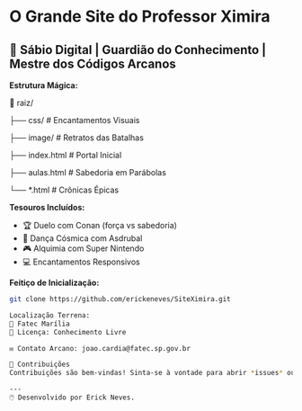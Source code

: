 # O Grande Site do Professor Ximira

## 🌠 Sábio Digital | Guardião do Conhecimento | Mestre dos Códigos Arcanos

**Estrutura Mágica:**

📂 raiz/

├── css/ # Encantamentos Visuais

├── image/ # Retratos das Batalhas

├── index.html # Portal Inicial

├── aulas.html # Sabedoria em Parábolas

└── *.html # Crônicas Épicas

**Tesouros Incluídos:**
- 🏆 Duelo com Conan (força vs sabedoria)
- 💃 Dança Cósmica com Asdrubal
- 🎮 Alquimia com Super Nintendo
- 💻 Encantamentos Responsivos

**Feitiço de Inicialização:**
```bash
git clone https://github.com/erickeneves/SiteXimira.git

Localização Terrena:
📍 Fatec Marília
📜 Licença: Conhecimento Livre

✉️ Contato Arcano: joao.cardia@fatec.sp.gov.br

🙌 Contribuições
Contribuições são bem-vindas! Sinta-se à vontade para abrir *issues* ou enviar *pull requests*.

---
🖱️ Desenvolvido por Erick Neves.
